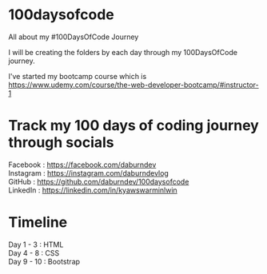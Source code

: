 # 100daysofcode
All about my #100DaysOfCode Journey

I will be creating the folders by each day through my 100DaysOfCode journey.

I've started my bootcamp course which is 
https://www.udemy.com/course/the-web-developer-bootcamp/#instructor-1


# Track my 100 days of coding journey through socials

Facebook : https://facebook.com/daburndev
<br>
Instagram : https://instagram.com/daburndevlog
<br>
GitHub : https://github.com/daburndev/100daysofcode
<br>
LinkedIn : https://linkedin.com/in/kyawswarminlwin

# Timeline

Day 1 - 3   : HTML <br>
Day 4 - 8   : CSS <br>
Day 9 - 10     : Bootstrap <br>     
